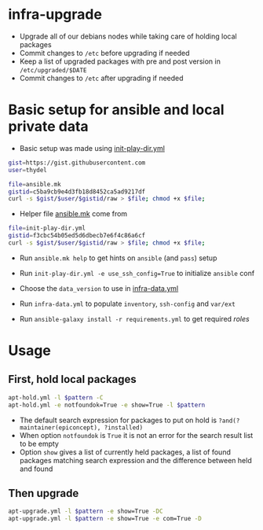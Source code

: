 # infra-upgrade

- Upgrade all of our debians nodes while taking care of holding local
  packages
- Commit changes to `/etc` before upgrading if needed
- Keep a list of upgraded packages with pre and post version in `/etc/upgraded/$DATE`
- Commit changes to `/etc` after upgrading if needed

# Basic setup for ansible and local private data

- Basic setup was made using [init-play-dir.yml](init-play-dir.yml)

```bash
gist=https://gist.githubusercontent.com
user=thydel

file=ansible.mk
gistid=c5ba9cb9e4d3fb18d8452ca5ad9217df
curl -s $gist/$user/$gistid/raw > $file; chmod +x $file;
```

- Helper file [ansible.mk](ansible.mk) come from

```bash
file=init-play-dir.yml
gistid=f3cbc54b05ed5d6dbecb7e6f4c86a6cf
curl -s $gist/$user/$gistid/raw > $file; chmod +x $file;
```

- Run `ansible.mk help` to get hints on `ansible` (and `pass`) setup

- Run `init-play-dir.yml -e use_ssh_config=True` to initialize `ansible` conf

- Choose the `data_version` to use in [infra-data.yml](infra-data.yml)

- Run `infra-data.yml` to populate `inventory`, `ssh-config` and `var/ext`

- Run `ansible-galaxy install -r requirements.yml` to get required *roles*

# Usage

## First, hold local packages

```bash
apt-hold.yml -l $pattern -C
apt-hold.yml -e notfoundok=True -e show=True -l $pattern
```

- The default search expression for packages to put on hold is
  `?and(?maintainer(epiconcept), ?installed)`
- When option `notfoundok` is `True` it is not an error for the search
  result list to be empty
- Option `show` gives a list of currently held packages, a list of
  found packages matching search expression and the difference between
  held and found

## Then upgrade

```bash
apt-upgrade.yml -l $pattern -e show=True -DC
apt-upgrade.yml -l $pattern -e show=True -e com=True -D
```
